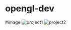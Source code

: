 # opengl-dev


#image
![project1](https://github.com/taehoony123/opengl-dev/assets/164149952/15ce77bf-129c-4937-84da-4526018a5956.PNG)
![project2](https://github.com/taehoony123/opengl-dev/assets/164149952/0c1a046c-f58a-490d-9c97-0af7e3384f7c.PNG)
